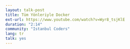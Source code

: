 ```yaml
---
layout: talk-post
title: Tüm Yönleriyle Docker
ext-url: https://www.youtube.com/watch?v=Wyr8_tsjKlE
duration: "2:14"
community: "Istanbul Coders"
lang: tr
talk: yes 
---
```

